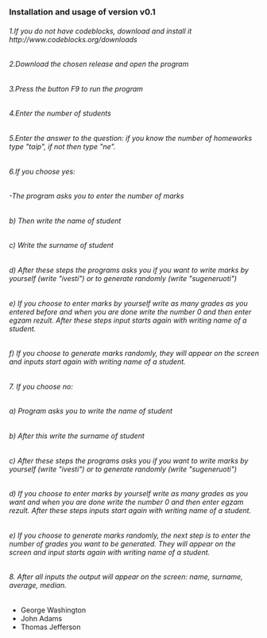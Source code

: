 <h3> Installation and usage of version v0.1 </h3>
<h6>1.If you do not have codeblocks, download and install it http://www.codeblocks.org/downloads </h6>
<h6>2.Download the chosen release and open the program </h6>
<h6>3.Press the button F9 to run the program </h6>
<h6>4.Enter the number of students </h6>
<h6>5.Enter the answer to the question: if you know the number of homeworks type "taip", if not then type "ne". </h6>
<h6>6.If you choose yes:</h6>
      <h6>-The program asks you to enter the number of marks</h6>
          <h6>b) Then write the name of student</h6>
          <h6>c) Write the surname of student</h6>
         <h6> d) After these steps the programs asks you if you want to write marks by yourself (write "ivesti") or to generate randomly (write "sugeneruoti")</h6>
       <h6>   e) If you choose to enter marks by yourself write as many grades as you entered before and when you are done write the number 0 and then enter egzam rezult. After these steps input starts again with writing name of a student.</h6>
        <h6>  f) If you choose to generate marks randomly, they will appear on the screen and inputs start again with writing name of a student.</h6>
<h6>7. If you choose no: </h6>
         <h6> a) Program asks you to write the name of student</h6>
         <h6> b) After this write the surname of student</h6>
         <h6> c) After these steps the programs asks you if you want to write marks by yourself (write "ivesti") or to generate randomly (write "sugeneruoti")</h6>
         <h6> d) If you choose to enter marks by yourself write as many grades as you want and when you are done write the number 0 and then enter egzam rezult. After these steps inputs start again with writing name of a student.</h6>
         <h6> e) If you choose to generate marks randomly, the next step is to enter the number of grades you want to be generated. They will appear on the screen and input starts again with writing name of a student.</h6>
<h6> 8. After all inputs the output will appear on the screen: name, surname, average, median. </h6>

- George Washington
- John Adams
- Thomas Jefferson

